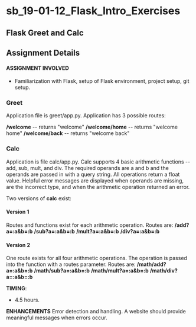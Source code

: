 # sb_19-01-12_Flask_Intro_Exercises

## Flask Greet and Calc ## 

## Assignment Details ##
#### ASSIGNMENT INVOLVED ####
- Familiarization with Flask, setup of Flask environment, project setup, git setup.


### Greet ###
Application file is greet/app.py. Application has 3 possible routes:

**/welcome** -- returns "welcome"
**/welcome/home** -- returns "welcome home"
**/welcome/back** -- returns "welcome back"


### Calc ###
Application is file calc/app.py. Calc supports 4 basic arithmetic functions -- add, sub, mult, and div. The required operands are a and b and the operands are passed in with a query string. All operations return a float value. Helpful error messages are displayed when operands are missing, are the incorrect type, and when the arithmetic operation returned an error. 

Two versions of **calc** exist:
#### Version 1 #### 
Routes and functions exist for each arithmetic operation. Routes are:
**/add?a=:a&b=:b**
**/sub?a=:a&b=:b**
**/mult?a=:a&b=:b**
**/div?a=:a&b=:b**


#### Version 2 ####
One route exists for all four arithmetic operations. The operation is passed into the function with a routes parameter. Routes are:
**/math/add?a=:a&b=:b**
**/math/sub?a=:a&b=:b**
**/math/mult?a=:a&b=:b**
**/math/div?a=:a&b=:b**


**TIMING**:
- 4.5 hours.


**ENHANCEMENTS**
Error detection and handling. A website should provide meaningful messages when errors occur.
